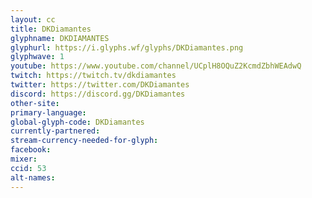 ```yaml
---
layout: cc
title: DKDiamantes
glyphname: DKDIAMANTES
glyphurl: https://i.glyphs.wf/glyphs/DKDiamantes.png
glyphwave: 1
youtube: https://www.youtube.com/channel/UCplH8OQuZ2KcmdZbhWEAdwQ
twitch: https://twitch.tv/dkdiamantes
twitter: https://twitter.com/DKDiamantes
discord: https://discord.gg/DKDiamantes
other-site: 
primary-language: 
global-glyph-code: DKDiamantes
currently-partnered: 
stream-currency-needed-for-glyph: 
facebook: 
mixer: 
ccid: 53
alt-names: 
---
```

